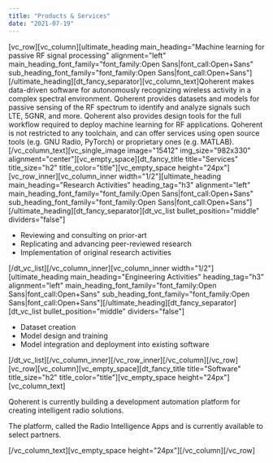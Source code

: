 ```yaml
---
title: "Products & Services"
date: "2021-07-19"
---
```


\[vc\_row\]\[vc\_column\]\[ultimate\_heading main\_heading="Machine learning for passive RF signal processing" alignment="left" main\_heading\_font\_family="font\_family:Open Sans|font\_call:Open+Sans" sub\_heading\_font\_family="font\_family:Open Sans|font\_call:Open+Sans"\]\[/ultimate\_heading\]\[dt\_fancy\_separator\]\[vc\_column\_text\]Qoherent makes data-driven software for autonomously recognizing wireless activity in a complex spectral environment. Qoherent provides datasets and models for passive sensing of the RF spectrum to identify and analyze signals such LTE, 5GNR, and more. Qoherent also provides design tools for the full workflow required to deploy machine learning for RF applications. Qoherent is not restricted to any toolchain, and can offer services using open source tools (e.g. GNU Radio, PyTorch) or proprietary ones (e.g. MATLAB).\[/vc\_column\_text\]\[vc\_single\_image image="15412" img\_size="982x330" alignment="center"\]\[vc\_empty\_space\]\[dt\_fancy\_title title="Services" title\_size="h2" title\_color="title"\]\[vc\_empty\_space height="24px"\]\[vc\_row\_inner\]\[vc\_column\_inner width="1/2"\]\[ultimate\_heading main\_heading="Research Activities" heading\_tag="h3" alignment="left" main\_heading\_font\_family="font\_family:Open Sans|font\_call:Open+Sans" sub\_heading\_font\_family="font\_family:Open Sans|font\_call:Open+Sans"\]\[/ultimate\_heading\]\[dt\_fancy\_separator\]\[dt\_vc\_list bullet\_position="middle" dividers="false"\]

- Reviewing and consulting on prior-art
- Replicating and advancing peer-reviewed research
- Implementation of original research activities

\[/dt\_vc\_list\]\[/vc\_column\_inner\]\[vc\_column\_inner width="1/2"\]\[ultimate\_heading main\_heading="Engineering Activities" heading\_tag="h3" alignment="left" main\_heading\_font\_family="font\_family:Open Sans|font\_call:Open+Sans" sub\_heading\_font\_family="font\_family:Open Sans|font\_call:Open+Sans"\]\[/ultimate\_heading\]\[dt\_fancy\_separator\]\[dt\_vc\_list bullet\_position="middle" dividers="false"\]

- Dataset creation
- Model design and training
- Model integration and deployment into existing software

\[/dt\_vc\_list\]\[/vc\_column\_inner\]\[/vc\_row\_inner\]\[/vc\_column\]\[/vc\_row\]\[vc\_row\]\[vc\_column\]\[vc\_empty\_space\]\[dt\_fancy\_title title="Software" title\_size="h2" title\_color="title"\]\[vc\_empty\_space height="24px"\]\[vc\_column\_text\]

Qoherent is currently building a development automation platform for creating intelligent radio solutions.

The platform, called the Radio Intelligence Apps and is currently available to select partners.

\[/vc\_column\_text\]\[vc\_empty\_space height="24px"\]\[/vc\_column\]\[/vc\_row\]
